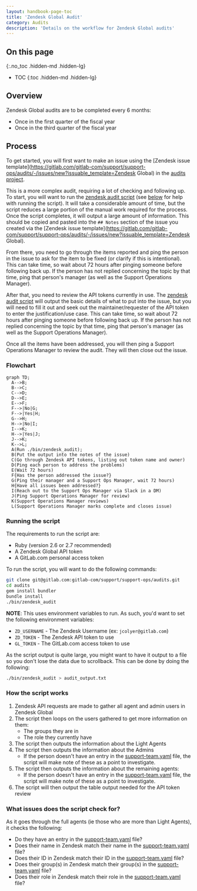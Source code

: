 ```yaml
---
layout: handbook-page-toc
title: 'Zendesk Global Audit'
category: Audits
description: 'Details on the workflow for Zendesk Global audits'
---
```


## On this page
{:.no_toc .hidden-md .hidden-lg}

- TOC
{:toc .hidden-md .hidden-lg}

## Overview

Zendesk Global audits are to be completed every 6 months:

* Once in the first quarter of the fiscal year
* Once in the third quarter of the fiscal year

## Process

To get started, you will first want to make an issue using the
[Zendesk issue template](https://gitlab.com/gitlab-com/support/support-ops/audits/-/issues/new?issuable_template=Zendesk Global)
in the
[audits project](https://gitlab.com/gitlab-com/support/support-ops/audits).

This is a more complex audit, requiring a lot of checking and following up. To
start, you will want to run the
[zendesk audit script](https://gitlab.com/gitlab-com/support/support-ops/audits/-/blob/master/bin/zendesk_audit)
(see [below](#running-the-script) for help with running the script). It will
take a considerable amount of time, but the script reduces a large portion of
the manual work required for the process. Once the script completes, it will
output a large amount of information. This should be copied and pasted into the
`## Notes` section of the issue you created via the
[Zendesk issue template](https://gitlab.com/gitlab-com/support/support-ops/audits/-/issues/new?issuable_template=Zendesk Global).

From there, you need to go through the items reported and ping the person in
the issue to ask for the item to be fixed (or clarify if this is intentional).
This can take time, so wait about 72 hours after pinging someone before
following back up. If the person has not replied concerning the topic by that
time, ping that person's manager (as well as the Support Operations Manager).

After that, you need to review the API tokens currently in use. The
[zendesk audit script](https://gitlab.com/gitlab-com/support/support-ops/audits/-/blob/master/bin/zendesk_audit)
will output the basic details of what to put into the issue, but you will need
to fill it out and seek out the maintainer/requester of the API token to enter
the justification/use case. This can take time, so wait about 72 hours after
pinging someone before following back up. If the person has not replied
concerning the topic by that time, ping that person's manager (as well as the
Support Operations Manager).

Once all the items have been addressed, you will then ping a Support Operations
Manager to review the audit. They will then close out the issue.

### Flowchart

```mermaid
graph TD;
  A-->B;
  B-->C;
  C-->D;
  D-->E;
  E-->F;
  F-->|No|G;
  F-->|Yes|H;
  G-->H;
  H-->|No|I;
  I-->K;
  H-->|Yes|J;
  J-->K;
  K-->L;
  A(Run ./bin/zendesk_audit);
  B(Put the output into the notes of the issue)
  C(Go through Zendesk API tokens, listing out token name and owner)
  D(Ping each person to address the problems)
  E(Wait 72 hours)
  F{Has the person addressed the issue?}
  G(Ping their manager and a Support Ops Manager, wait 72 hours)
  H{Have all issues been addressed?}
  I(Reach out to the Support Ops Manager via Slack in a DM)
  J(Ping Support Operations Manager for review)
  K(Support Operations Manager reviews)
  L(Support Operations Manager marks complete and closes issue)
```

### Running the script

The requirements to run the script are:

* Ruby (version 2.6 or 2.7 recommended)
* A Zendesk Global API token
* A GitLab.com personal access token

To run the script, you will want to do the following commands:

```bash
git clone git@gitlab.com:gitlab-com/support/support-ops/audits.git
cd audits
gem install bundler
bundle install
./bin/zendesk_audit
```

**NOTE**: This uses environment variables to run. As such, you'd want to set
the following environment variables:

* `ZD_USERNAME` - The Zendesk Username (ex: `jcolyer@gitlab.com`)
* `ZD_TOKEN` - The Zendesk API token to use
* `GL_TOKEN` - The GitLab.com access token to use

As the script output is quite large, you might want to have it output to a file
so you don't lose the data due to scrollback. This can be done by doing the
following:

```bash
./bin/zendesk_audit > audit_output.txt
```

### How the script works

1. Zendesk API requests are made to gather all agent and admin users in Zendesk
   Global
1. The script then loops on the users gathered to get more information on them:
   * The groups they are in
   * The role they currently have
1. The script then outputs the information about the Light Agents
1. The script then outputs the information about the Admins
   * If the person doesn't have an entry in the
     [support-team.yaml](https://gitlab.com/gitlab-com/support/team/-/blob/master/data/support-team.yaml)
     file, the script will make note of these as a point to investigate.
1. The script then outputs the information about the remaining agents:
   * If the person doesn't have an entry in the
     [support-team.yaml](https://gitlab.com/gitlab-com/support/team/-/blob/master/data/support-team.yaml)
     file, the script will make note of these as a point to investigate.
1. The script will then output the table output needed for the API token review

### What issues does the script check for?

As it goes through the full agents (ie those who are more than Light Agents),
it checks the following:

* Do they have an entry in the
  [support-team.yaml](https://gitlab.com/gitlab-com/support/team/-/blob/master/data/support-team.yaml)
  file?
* Does their name in Zendesk match their name in the
  [support-team.yaml](https://gitlab.com/gitlab-com/support/team/-/blob/master/data/support-team.yaml)
  file?
* Does their ID in Zendesk match their ID in the
  [support-team.yaml](https://gitlab.com/gitlab-com/support/team/-/blob/master/data/support-team.yaml)
  file?
* Does their group(s) in Zendesk match their group(s) in the
  [support-team.yaml](https://gitlab.com/gitlab-com/support/team/-/blob/master/data/support-team.yaml)
  file?
* Does their role in Zendesk match their role in the
  [support-team.yaml](https://gitlab.com/gitlab-com/support/team/-/blob/master/data/support-team.yaml)
  file?
